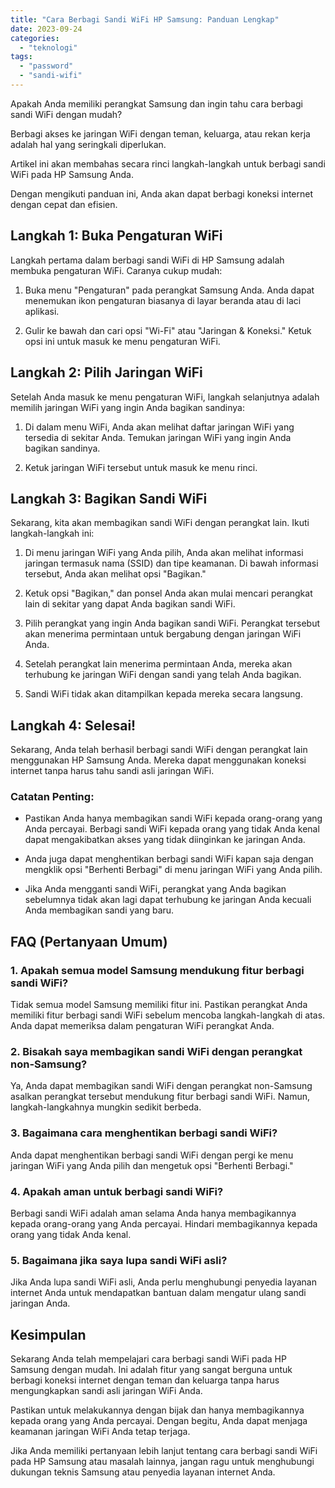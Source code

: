 ```yaml
---
title: "Cara Berbagi Sandi WiFi HP Samsung: Panduan Lengkap"
date: 2023-09-24
categories: 
  - "teknologi"
tags: 
  - "password"
  - "sandi-wifi"
---
```


Apakah Anda memiliki perangkat Samsung dan ingin tahu cara berbagi sandi WiFi dengan mudah?

Berbagi akses ke jaringan WiFi dengan teman, keluarga, atau rekan kerja adalah hal yang seringkali diperlukan.

Artikel ini akan membahas secara rinci langkah-langkah untuk berbagi sandi WiFi pada HP Samsung Anda.

Dengan mengikuti panduan ini, Anda akan dapat berbagi koneksi internet dengan cepat dan efisien.

## Langkah 1: Buka Pengaturan WiFi

Langkah pertama dalam berbagi sandi WiFi di HP Samsung adalah membuka pengaturan WiFi. Caranya cukup mudah:

1. Buka menu "Pengaturan" pada perangkat Samsung Anda. Anda dapat menemukan ikon pengaturan biasanya di layar beranda atau di laci aplikasi.
    
2. Gulir ke bawah dan cari opsi "Wi-Fi" atau "Jaringan & Koneksi." Ketuk opsi ini untuk masuk ke menu pengaturan WiFi.
    

## Langkah 2: Pilih Jaringan WiFi

Setelah Anda masuk ke menu pengaturan WiFi, langkah selanjutnya adalah memilih jaringan WiFi yang ingin Anda bagikan sandinya:

1. Di dalam menu WiFi, Anda akan melihat daftar jaringan WiFi yang tersedia di sekitar Anda. Temukan jaringan WiFi yang ingin Anda bagikan sandinya.
    
2. Ketuk jaringan WiFi tersebut untuk masuk ke menu rinci.
    

## Langkah 3: Bagikan Sandi WiFi

Sekarang, kita akan membagikan sandi WiFi dengan perangkat lain. Ikuti langkah-langkah ini:

1. Di menu jaringan WiFi yang Anda pilih, Anda akan melihat informasi jaringan termasuk nama (SSID) dan tipe keamanan. Di bawah informasi tersebut, Anda akan melihat opsi "Bagikan."
    
2. Ketuk opsi "Bagikan," dan ponsel Anda akan mulai mencari perangkat lain di sekitar yang dapat Anda bagikan sandi WiFi.
    
3. Pilih perangkat yang ingin Anda bagikan sandi WiFi. Perangkat tersebut akan menerima permintaan untuk bergabung dengan jaringan WiFi Anda.
    
4. Setelah perangkat lain menerima permintaan Anda, mereka akan terhubung ke jaringan WiFi dengan sandi yang telah Anda bagikan.
    
5. Sandi WiFi tidak akan ditampilkan kepada mereka secara langsung.
    

## Langkah 4: Selesai!

Sekarang, Anda telah berhasil berbagi sandi WiFi dengan perangkat lain menggunakan HP Samsung Anda. Mereka dapat menggunakan koneksi internet tanpa harus tahu sandi asli jaringan WiFi.

### Catatan Penting:

- Pastikan Anda hanya membagikan sandi WiFi kepada orang-orang yang Anda percayai. Berbagi sandi WiFi kepada orang yang tidak Anda kenal dapat mengakibatkan akses yang tidak diinginkan ke jaringan Anda.
    
- Anda juga dapat menghentikan berbagi sandi WiFi kapan saja dengan mengklik opsi "Berhenti Berbagi" di menu jaringan WiFi yang Anda pilih.
    
- Jika Anda mengganti sandi WiFi, perangkat yang Anda bagikan sebelumnya tidak akan lagi dapat terhubung ke jaringan Anda kecuali Anda membagikan sandi yang baru.
    

## FAQ (Pertanyaan Umum)

### 1\. Apakah semua model Samsung mendukung fitur berbagi sandi WiFi?

Tidak semua model Samsung memiliki fitur ini. Pastikan perangkat Anda memiliki fitur berbagi sandi WiFi sebelum mencoba langkah-langkah di atas. Anda dapat memeriksa dalam pengaturan WiFi perangkat Anda.

### 2\. Bisakah saya membagikan sandi WiFi dengan perangkat non-Samsung?

Ya, Anda dapat membagikan sandi WiFi dengan perangkat non-Samsung asalkan perangkat tersebut mendukung fitur berbagi sandi WiFi. Namun, langkah-langkahnya mungkin sedikit berbeda.

### 3\. Bagaimana cara menghentikan berbagi sandi WiFi?

Anda dapat menghentikan berbagi sandi WiFi dengan pergi ke menu jaringan WiFi yang Anda pilih dan mengetuk opsi "Berhenti Berbagi."

### 4\. Apakah aman untuk berbagi sandi WiFi?

Berbagi sandi WiFi adalah aman selama Anda hanya membagikannya kepada orang-orang yang Anda percayai. Hindari membagikannya kepada orang yang tidak Anda kenal.

### 5\. Bagaimana jika saya lupa sandi WiFi asli?

Jika Anda lupa sandi WiFi asli, Anda perlu menghubungi penyedia layanan internet Anda untuk mendapatkan bantuan dalam mengatur ulang sandi jaringan Anda.

## Kesimpulan

Sekarang Anda telah mempelajari cara berbagi sandi WiFi pada HP Samsung dengan mudah. Ini adalah fitur yang sangat berguna untuk berbagi koneksi internet dengan teman dan keluarga tanpa harus mengungkapkan sandi asli jaringan WiFi Anda.

Pastikan untuk melakukannya dengan bijak dan hanya membagikannya kepada orang yang Anda percayai. Dengan begitu, Anda dapat menjaga keamanan jaringan WiFi Anda tetap terjaga.

Jika Anda memiliki pertanyaan lebih lanjut tentang cara berbagi sandi WiFi pada HP Samsung atau masalah lainnya, jangan ragu untuk menghubungi dukungan teknis Samsung atau penyedia layanan internet Anda.
